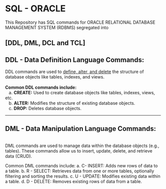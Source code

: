 # SQL - ORACLE
This Repository has SQL commands for ORACLE RELATIONAL DATABASE MANAGEMENT SYSTEM (RDBMS) segregated into <h2>[DDL, DML, DCL and TCL]</h2>
<h2> DDL - Data Definition Language Commands: </h2>
DDL commands are used to <u>define, alter, and delete</u> the structure of database objects like tables, indexes, and views. <br>
<br>
<b>Common DDL commands include: </b><br>
&nbsp;&nbsp;&nbsp;a. <b>CREATE:</b> Used to create database objects like tables, indexes, views, etc. <br>
&nbsp;&nbsp;&nbsp;b. <b>ALTER:</b> Modifies the structure of existing database objects. <br>
&nbsp;&nbsp;&nbsp;c. <b>DROP:</b> Deletes database objects. <br>
<hr>
<h2> DML - Data Manipulation Language Commands: </h2><br>
DML commands are used to manage data within the database objects (e.g., tables). These commands allow us to insert, update, delete, and retrieve data (CRUD).

Common DML commands include:
a. C- INSERT: Adds new rows of data to a table.
b. R - SELECT: Retrieves data from one or more tables, optionally filtering and sorting the results.
c. U - UPDATE: Modifies existing data within a table.
d. D - DELETE: Removes existing rows of data from a table.

